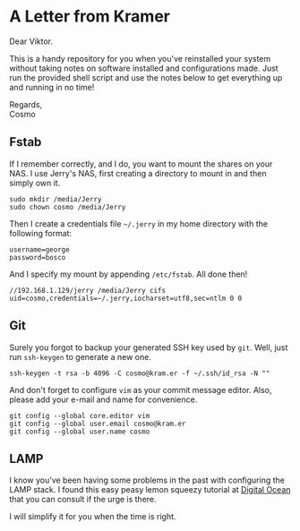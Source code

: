 # A Letter from Kramer

Dear Viktor.

This is a handy repository for you when you've reinstalled your system without taking notes on software installed and configurations made. Just run the provided shell script and use the notes below to get everything up and running in no time!

Regards,  
Cosmo

## Fstab

If I remember correctly, and I do, you want to mount the shares on your NAS. I use Jerry's NAS, first creating a directory to mount in and then simply own it.

    sudo mkdir /media/Jerry
    sudo chown cosmo /media/Jerry
    
Then I create a credentials file `~/.jerry` in my home directory with the following format:

    username=george
    password=bosco

And I specify my mount by appending `/etc/fstab`. All done then!

    //192.168.1.129/jerry /media/Jerry cifs uid=cosmo,credentials=~/.jerry,iocharset=utf8,sec=ntlm 0 0

## Git

Surely you forgot to backup your generated SSH key used by `git`. Well, just run `ssh-keygen` to generate a new one.

    ssh-keygen -t rsa -b 4096 -C cosmo@kram.er -f ~/.ssh/id_rsa -N ""

And don't forget to configure `vim` as your commit message editor. Also, please add your e-mail and name for convenience.

    git config --global core.editor vim
    git config --global user.email cosmo@kram.er
    git config --global user.name cosmo

## LAMP

I know you've been having some problems in the past with configuring the LAMP stack. I found this easy peasy lemon squeezy tutorial at [Digital Ocean](https://www.digitalocean.com/community/tutorials/how-to-install-linux-apache-mysql-php-lamp-stack-on-ubuntu-16-04) that you can consult if the urge is there.

I will simplify it for you when the time is right.
